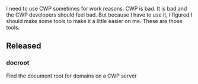 I need to use CWP sometimes for work reasons. CWP is bad. It is bad and the CWP developers should feel bad. But because I have to use it, I figured I should make some tools to make it a little easier on me. These are those tools.

## Released
### docroot
Find the document root for domains on a CWP server
